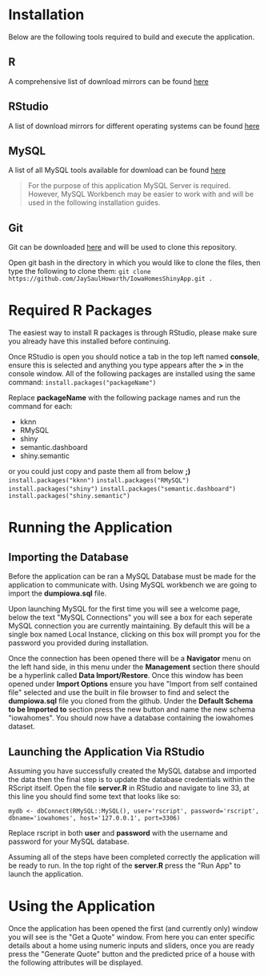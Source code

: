 # Installation
Below are the following tools required to build and execute the application.
## R
A comprehensive list of download mirrors can be found [here](https://cran.r-project.org/mirrors.html)
## RStudio
A list of download mirrors for different operating systems can be found [here](https://www.rstudio.com/products/rstudio/download/#download)
## MySQL
A list of all MySQL tools available for download can be found [here](https://dev.mysql.com/downloads/)
> For the purpose of this application MySQL Server is required. However, MySQL Workbench may be easier to work with and will be used in the following installation guides.
## Git
Git can be downloaded [here](https://git-scm.com/downloads) and will be used to clone this repository.

Open git bash in the directory in which you would like to clone the files, then type the following to clone them:
`git clone https://github.com/JaySaulHowarth/IowaHomesShinyApp.git .`

# Required R Packages
The easiest way to install R packages is through RStudio, please make sure you already have this installed before continuing.

Once RStudio is open you should notice a tab in the top left named **console**, ensure this is selected and anything you type appears after the **>** in the console window. All of the following packages are installed using the same command: `install.packages("packageName")`

Replace **packageName** with the following package names and run the command for each:

 - kknn
 - RMySQL
 - shiny
 - semantic.dashboard
 - shiny.semantic
 
 or you could just copy and paste them all from below **;)**
`install.packages("kknn")`
`install.packages("RMySQL")`
`install.packages("shiny")`
`install.packages("semantic.dashboard")`
`install.packages("shiny.semantic")`

# Running the Application
## Importing the Database
Before the application can be ran a MySQL Database must be made for the application to communicate with. Using MySQL workbench we are going to import the **dumpiowa.sql** file.

Upon launching MySQL for the first time you will see a welcome page, below the text "MySQL Connections" you will see a box for each seperate MySQL connection you are currently maintaining. By default this will be a single box named Local Instance, clicking on this box will prompt you for the password you provided during installation.

Once the connection has been opened there will be a **Navigator** menu on the left hand side, in this menu under the **Management** section there should be a hyperlink called **Data Import/Restore**.  Once this window has been opened under **Import Options** ensure you have "Import from self contained file" selected and use the built in file browser to find and select the **dumpiowa.sql** file you cloned from the github. Under the **Default Schema to be Imported to** section press the new button and name the new schema "iowahomes". You should now have a database containing the iowahomes dataset.

## Launching the Application Via RStudio
Assuming you have successfully created the MySQL databse and imported the data then the final step is to update the database credentials within the RScript itself. Open the file **server.R** in RStudio and navigate to line 33, at this line you should find some text that looks like so:

`mydb <- dbConnect(RMySQL::MySQL(), user='rscript', password='rscript', dbname='iowahomes', host='127.0.0.1', port=3306)`

Replace rscript in both **user** and **password** with the username and password for your MySQL database.

Assuming all of the steps have been completed correctly the application will be ready to run. In the top right of the **server.R** press the  "Run App"  to launch the application.

# Using the Application
Once the application has been opened the first (and currently only) window you will see is the "Get a Quote" window. From here you can enter specific details about a home using numeric inputs and sliders, once you are ready press the "Generate Quote" button and the predicted price of a house with the following attributes will be displayed.
